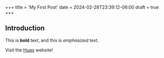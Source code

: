 +++
title = 'My First Post'
date = 2024-02-28T23:39:12-06:00
draft = true
+++

## Introduction

This is **bold** text, and this is *emphasized* text.

Visit the [Hugo](https://gohugo.io) website!